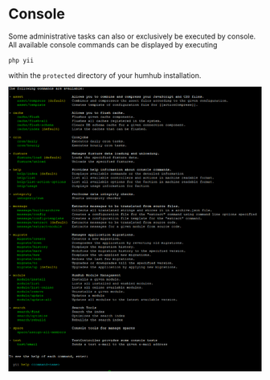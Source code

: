 Console
=======

Some administrative tasks can also or exclusively be executed by console. All available console commands can be displayed
by executing 

```
php yii
```

within the `protected` directory of your humhub installation.

![Command Overview](images/commandOverview.png)

